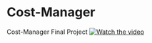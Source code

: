 # Cost-Manager
Cost-Manager Final Project
[![Watch the video](https://img.youtube.com/vi/YOUR_VIDEO_ID/0.jpg)](https://www.youtube.com/watch?v=-4_iFf7kcGw)
